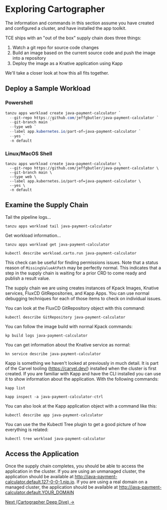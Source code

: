 # Exploring Cartographer

The information and commands in this section assume you have created and configured a cluster, and have
installed the app toolkit.

TCE ships with an "out of the box" supply chain does three things:

1. Watch a git repo for source code changes
1. Build an image based on the current source code and push the image into a repository
1. Deploy the image as a Knative application using Kapp

We'll take a closer look at how this all fits together.

## Deploy a Sample Workload

### Powershell

```powershell
tanzu apps workload create java-payment-calculator `
  --git-repo https://github.com/jeffgbutler/java-payment-calculator `
  --git-branch main `
  --type web `
  --label app.kubernetes.io/part-of=java-payment-calculator `
  --yes `
  -n default
```

### Linux/MacOS Shell

```shell
tanzu apps workload create java-payment-calculator \
  --git-repo https://github.com/jeffgbutler/java-payment-calculator \
  --git-branch main \
  --type web \
  --label app.kubernetes.io/part-of=java-payment-calculator \
  --yes \
  -n default
```

## Examine the Supply Chain

Tail the pipeline logs...

```shell
tanzu apps workload tail java-payment-calculator
```

Get workload information...

```shell
tanzu apps workload get java-payment-calculator
```

```shell
kubectl describe workload.carto.run java-payment-calculator
```

This check can be useful for finding permissions issues. Note that a status reason of `MissingValueAtPath` may be perfectly
normal. This indicates that a step in the supply chain is waiting for a prior CRD to come ready and publish a result value.

The supply chain we are using creates instances of Kpack Images, Knative services, FluxCD GitRepositories, and Kapp Apps.
You can use normal debugging techniques for each of those items to check on individual issues.

You can look at the FluxCD GitRepository object with this command:

```shell
kubectl describe GitRepository java-payment-calculator
```

You can follow the image build with normal Kpack commands:

```shell
kp build logs java-payment-calculator
```

You can get information about the Knative service as normal:

```shell
kn service describe java-payment-calculator
```

Kapp is something we haven't looked at previously in much detail. It is part of the Carvel tooling (https://carvel.dev/)
installed when the cluster is first created. If you are familiar with Kapp and have the CLI installed you can use it to show
information about the application. With the following commands:

```shell
kapp list

kapp inspect -a java-payment-calculator-ctrl
```

You can also look at the Kapp application object with a command like this:

```shell
kubectl describe app java-payment-calculator
```

You can use the the Kubectl Tree plugin to get a good picture of how everything is related:

```shell
kubectl tree workload java-payment-calculator
```

## Access the Application

Once the supply chain completes, you should be able to access the application in the cluster.
If you are using an unmanaged cluster, the application should be available at http://java-payment-calculator.default.127-0-0-1.nip.io.
If you are using a real domain on a managed cluster, the application should be available
at http://java-payment-calculator.default.YOUR_DOMAIN

[Next (Cartographer Deep Dive) -&gt;](CartographerDeepDive.md)
